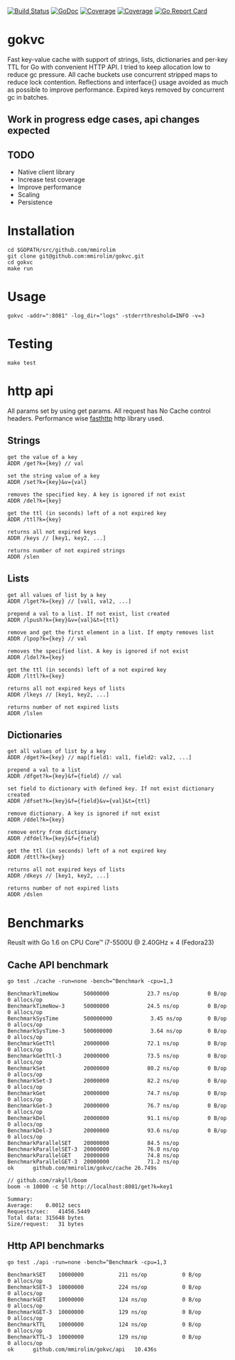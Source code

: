 [![Build Status](https://travis-ci.org/mmirolim/gokvc.svg)](https://travis-ci.org/mmirolim/gokvc)
[![GoDoc](https://godoc.org/github.com/mmirolim/gokvc?status.svg)](http://godoc.org/github.com/mmirolim/gokvc)
[![Coverage](https://gocover.io/_badge/github.com/mmirolim/gokvc/cache)](https://gocover.io/github.com/mmirolim/gokvc/cache)
[![Coverage](https://gocover.io/_badge/github.com/mmirolim/gokvc/api)](https://gocover.io/github.com/mmirolim/gokvc/api)
[![Go Report Card](https://goreportcard.com/badge/github.com/mmirolim/gokvc)](https://goreportcard.com/badge/github.com/mmirolim/gokvc)

# gokvc
Fast key-value cache with support of strings, lists, dictionaries and per-key TTL for Go with convenient HTTP API.
I tried to keep allocation low to reduce gc pressure. All cache buckets use concurrent stripped maps to reduce lock contention. Reflections and interface{} usage avoided as much as possible to improve performance. Expired keys removed by concurrent gc in batches.

## Work in progress edge cases, api changes expected

## TODO
- Native client library
- Increase test coverage
- Improve performance
- Scaling
- Persistence

# Installation
	
	cd $GOPATH/src/github.com/mmirolim
	git clone git@github.com:mmirolim/gokvc.git
	cd gokvc
	make run
	
# Usage
	
	gokvc -addr=":8081" -log_dir="logs" -stderrthreshold=INFO -v=3
	
# Testing

	make test

# http api
All params set by using get params. All request has No Cache control headers.
Performance wise [fasthttp](https://github.com/valyala/fasthttp) http library used.

## Strings

	get the value of a key
	ADDR /get?k={key} // val
	
	set the string value of a key
	ADDR /set?k={key}&v={val}
	
	removes the specified key. A key is ignored if not exist
	ADDR /del?k={key}
	
	get the ttl (in seconds) left of a not expired key
	ADDR /ttl?k={key}
	
	returns all not expired keys
	ADDR /keys // [key1, key2, ...]
	
	returns number of not expired strings
	ADDR /slen
	
## Lists

	get all values of list by a key
	ADDR /lget?k={key} // [val1, val2, ...]
	
	prepend a val to a list. If not exist, list created
	ADDR /lpush?k={key}&v={val}&t={ttl} 
	
	remove and get the first element in a list. If empty removes list
	ADDR /lpop?k={key} // val
	
	removes the specified list. A key is ignored if not exist
	ADDR /ldel?k={key}
	
	get the ttl (in seconds) left of a not expired key
	ADDR /lttl?k={key}
	
	returns all not expired keys of lists
	ADDR /lkeys // [key1, key2, ...]
	
	returns number of not expired lists
	ADDR /lslen
	
## Dictionaries

	get all values of list by a key
	ADDR /dget?k={key} // map[field1: val1, field2: val2, ...]
	
	prepend a val to a list
	ADDR /dfget?k={key}&f={field} // val
	
	set field to dictionary with defined key. If not exist dictionary created
	ADDR /dfset?k={key}&f={field}&v={val}&t={ttl}
	
	remove dictionary. A key is ignored if not exist
	ADDR /ddel?k={key}
	
	remove entry from dictionary
	ADDR /dfdel?k={key}&f={field}
	
	get the ttl (in seconds) left of a not expired key
	ADDR /dttl?k={key}
	
	returns all not expired keys of lists
	ADDR /dkeys // [key1, key2, ...]
	
	returns number of not expired lists
	ADDR /dslen

# Benchmarks
Reuslt with Go 1.6 on CPU Core™ i7-5500U @ 2.40GHz × 4 (Fedora23)
## Cache API benchmark

	go test ./cache -run=none -bench=^Benchmark -cpu=1,3
	
	BenchmarkTimeNow      	50000000	        23.7 ns/op	       0 B/op	       0 allocs/op
	BenchmarkTimeNow-3    	50000000	        24.5 ns/op	       0 B/op	       0 allocs/op
	BenchmarkSysTime      	500000000	         3.45 ns/op	       0 B/op	       0 allocs/op
	BenchmarkSysTime-3    	500000000	         3.64 ns/op	       0 B/op	       0 allocs/op
	BenchmarkGetTtl       	20000000	        72.1 ns/op	       0 B/op	       0 allocs/op
	BenchmarkGetTtl-3     	20000000	        73.5 ns/op	       0 B/op	       0 allocs/op
	BenchmarkSet          	20000000	        80.2 ns/op	       0 B/op	       0 allocs/op
	BenchmarkSet-3        	20000000	        82.2 ns/op	       0 B/op	       0 allocs/op
	BenchmarkGet          	20000000	        74.7 ns/op	       0 B/op	       0 allocs/op
	BenchmarkGet-3        	20000000	        76.7 ns/op	       0 B/op	       0 allocs/op
	BenchmarkDel          	20000000	        91.1 ns/op	       0 B/op	       0 allocs/op
	BenchmarkDel-3        	20000000	        93.6 ns/op	       0 B/op	       0 allocs/op
	BenchmarkParallelSET  	20000000	        84.5 ns/op
	BenchmarkParallelSET-3	20000000	        76.0 ns/op
	BenchmarkParallelGET  	20000000	        74.8 ns/op
	BenchmarkParallelGET-3	20000000	        71.2 ns/op
	ok  	github.com/mmirolim/gokvc/cache	26.749s
	
	// github.com/rakyll/boom
	boom -n 10000 -c 50 http://localhost:8081/get?k=key1
	
	Summary:
	Average:	0.0012 secs
	Requests/sec:	41456.5449
	Total data:	315648 bytes
	Size/request:	31 bytes



## Http API benchmarks 

	go test ./api -run=none -bench=^Benchmark -cpu=1,3
	
	BenchmarkSET  	10000000	       211 ns/op	       0 B/op	       0 allocs/op
	BenchmarkSET-3	10000000	       224 ns/op	       0 B/op	       0 allocs/op
	BenchmarkGET  	10000000	       124 ns/op	       0 B/op	       0 allocs/op
	BenchmarkGET-3	10000000	       129 ns/op	       0 B/op	       0 allocs/op
	BenchmarkTTL  	10000000	       124 ns/op	       0 B/op	       0 allocs/op
	BenchmarkTTL-3	10000000	       129 ns/op	       0 B/op	       0 allocs/op
	ok  	github.com/mmirolim/gokvc/api	10.436s
